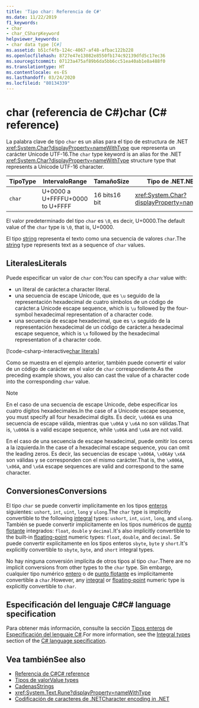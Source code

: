 ```yaml
---
title: 'Tipo char: Referencia de C#'
ms.date: 11/22/2019
f1_keywords:
- char
- char_CSharpKeyword
helpviewer_keywords:
- char data type [C#]
ms.assetid: b51cf4fb-124c-4067-af48-afbac122b228
ms.openlocfilehash: 8727e47e13082e8550fb174c92139dfd5c17ec36
ms.sourcegitcommit: 07123a475af89b6da5bb6cc51ea40ab1e8a488f0
ms.translationtype: HT
ms.contentlocale: es-ES
ms.lasthandoff: 03/24/2020
ms.locfileid: "80134339"
---
```

# <a name="char-c-reference"></a><span data-ttu-id="b428f-102">char (referencia de C#)</span><span class="sxs-lookup"><span data-stu-id="b428f-102">char (C# reference)</span></span>

<span data-ttu-id="b428f-103">La palabra clave de tipo `char` es un alias para el tipo de estructura de .NET <xref:System.Char?displayProperty=nameWithType> que representa un carácter Unicode UTF-16.</span><span class="sxs-lookup"><span data-stu-id="b428f-103">The `char` type keyword is an alias for the .NET <xref:System.Char?displayProperty=nameWithType> structure type that represents a Unicode UTF-16 character.</span></span>

|<span data-ttu-id="b428f-104">Tipo</span><span class="sxs-lookup"><span data-stu-id="b428f-104">Type</span></span>|<span data-ttu-id="b428f-105">Intervalo</span><span class="sxs-lookup"><span data-stu-id="b428f-105">Range</span></span>|<span data-ttu-id="b428f-106">Tamaño</span><span class="sxs-lookup"><span data-stu-id="b428f-106">Size</span></span>|<span data-ttu-id="b428f-107">Tipo de .NET</span><span class="sxs-lookup"><span data-stu-id="b428f-107">.NET type</span></span>|
|----------|-----------|----------|-------------------------|
|`char`|<span data-ttu-id="b428f-108">U+0000 a U+FFFF</span><span class="sxs-lookup"><span data-stu-id="b428f-108">U+0000 to U+FFFF</span></span>|<span data-ttu-id="b428f-109">16 bits</span><span class="sxs-lookup"><span data-stu-id="b428f-109">16 bit</span></span>|<xref:System.Char?displayProperty=nameWithType>|

<span data-ttu-id="b428f-110">El valor predeterminado del tipo `char` es `\0`, es decir, U+0000.</span><span class="sxs-lookup"><span data-stu-id="b428f-110">The default value of the `char` type is `\0`, that is, U+0000.</span></span>

<span data-ttu-id="b428f-111">El tipo [string](reference-types.md#the-string-type) representa el texto como una secuencia de valores `char`.</span><span class="sxs-lookup"><span data-stu-id="b428f-111">The [string](reference-types.md#the-string-type) type represents text as a sequence of `char` values.</span></span>

## <a name="literals"></a><span data-ttu-id="b428f-112">Literales</span><span class="sxs-lookup"><span data-stu-id="b428f-112">Literals</span></span>

<span data-ttu-id="b428f-113">Puede especificar un valor de `char` con:</span><span class="sxs-lookup"><span data-stu-id="b428f-113">You can specify a `char` value with:</span></span>

- <span data-ttu-id="b428f-114">un literal de carácter.</span><span class="sxs-lookup"><span data-stu-id="b428f-114">a character literal.</span></span>
- <span data-ttu-id="b428f-115">una secuencia de escape Unicode, que es `\u` seguido de la representación hexadecimal de cuatro símbolos de un código de carácter.</span><span class="sxs-lookup"><span data-stu-id="b428f-115">a Unicode escape sequence, which is `\u` followed by the four-symbol hexadecimal representation of a character code.</span></span>
- <span data-ttu-id="b428f-116">una secuencia de escape hexadecimal, que es `\x` seguido de la representación hexadecimal de un código de carácter.</span><span class="sxs-lookup"><span data-stu-id="b428f-116">a hexadecimal escape sequence, which is `\x` followed by the hexadecimal representation of a character code.</span></span>

[!code-csharp-interactive[char literals](snippets/CharType.cs#Literals)]

<span data-ttu-id="b428f-117">Como se muestra en el ejemplo anterior, también puede convertir el valor de un código de carácter en el valor de `char` correspondiente.</span><span class="sxs-lookup"><span data-stu-id="b428f-117">As the preceding example shows, you also can cast the value of a character code into the corresponding `char` value.</span></span>

> [!NOTE]
> <span data-ttu-id="b428f-118">En el caso de una secuencia de escape Unicode, debe especificar los cuatro dígitos hexadecimales.</span><span class="sxs-lookup"><span data-stu-id="b428f-118">In the case of a Unicode escape sequence, you must specify all four hexadecimal digits.</span></span> <span data-ttu-id="b428f-119">Es decir, `\u006A` es una secuencia de escape válida, mientras que `\u06A` y `\u6A` no son válidas.</span><span class="sxs-lookup"><span data-stu-id="b428f-119">That is, `\u006A` is a valid escape sequence, while `\u06A` and `\u6A` are not valid.</span></span>
>
> <span data-ttu-id="b428f-120">En el caso de una secuencia de escape hexadecimal, puede omitir los ceros a la izquierda.</span><span class="sxs-lookup"><span data-stu-id="b428f-120">In the case of a hexadecimal escape sequence, you can omit the leading zeros.</span></span> <span data-ttu-id="b428f-121">Es decir, las secuencias de escape `\x006A`, `\x06A`y `\x6A` son válidas y se corresponden con el mismo carácter.</span><span class="sxs-lookup"><span data-stu-id="b428f-121">That is, the `\x006A`, `\x06A`, and `\x6A` escape sequences are valid and correspond to the same character.</span></span>

## <a name="conversions"></a><span data-ttu-id="b428f-122">Conversiones</span><span class="sxs-lookup"><span data-stu-id="b428f-122">Conversions</span></span>

<span data-ttu-id="b428f-123">El tipo `char` se puede convertir implícitamente en los tipos [enteros](integral-numeric-types.md) siguientes: `ushort`, `int`, `uint`, `long` y `ulong`.</span><span class="sxs-lookup"><span data-stu-id="b428f-123">The `char` type is implicitly convertible to the following [integral](integral-numeric-types.md) types: `ushort`, `int`, `uint`, `long`, and `ulong`.</span></span> <span data-ttu-id="b428f-124">También se puede convertir implícitamente en los tipos numéricos de [punto flotante](floating-point-numeric-types.md) integrados: `float`, `double` y `decimal`.</span><span class="sxs-lookup"><span data-stu-id="b428f-124">It's also implicitly convertible to the built-in [floating-point](floating-point-numeric-types.md) numeric types: `float`, `double`, and `decimal`.</span></span> <span data-ttu-id="b428f-125">Se puede convertir explícitamente en los tipos enteros `sbyte`, `byte` y `short`.</span><span class="sxs-lookup"><span data-stu-id="b428f-125">It's explicitly convertible to `sbyte`, `byte`, and `short` integral types.</span></span>

<span data-ttu-id="b428f-126">No hay ninguna conversión implícita de otros tipos al tipo `char`.</span><span class="sxs-lookup"><span data-stu-id="b428f-126">There are no implicit conversions from other types to the `char` type.</span></span> <span data-ttu-id="b428f-127">Sin embargo, cualquier tipo numérico [entero](integral-numeric-types.md) o de [punto flotante](floating-point-numeric-types.md) es implícitamente convertible a `char`.</span><span class="sxs-lookup"><span data-stu-id="b428f-127">However, any [integral](integral-numeric-types.md) or [floating-point](floating-point-numeric-types.md) numeric type is explicitly convertible to `char`.</span></span>

## <a name="c-language-specification"></a><span data-ttu-id="b428f-128">Especificación del lenguaje C#</span><span class="sxs-lookup"><span data-stu-id="b428f-128">C# language specification</span></span>

<span data-ttu-id="b428f-129">Para obtener más información, consulte la sección [Tipos enteros](~/_csharplang/spec/types.md#integral-types) de [Especificación del lenguaje C#](~/_csharplang/spec/introduction.md).</span><span class="sxs-lookup"><span data-stu-id="b428f-129">For more information, see the [Integral types](~/_csharplang/spec/types.md#integral-types) section of the [C# language specification](~/_csharplang/spec/introduction.md).</span></span>

## <a name="see-also"></a><span data-ttu-id="b428f-130">Vea también</span><span class="sxs-lookup"><span data-stu-id="b428f-130">See also</span></span>

- [<span data-ttu-id="b428f-131">Referencia de C#</span><span class="sxs-lookup"><span data-stu-id="b428f-131">C# reference</span></span>](../index.md)
- [<span data-ttu-id="b428f-132">Tipos de valor</span><span class="sxs-lookup"><span data-stu-id="b428f-132">Value types</span></span>](value-types.md)
- [<span data-ttu-id="b428f-133">Cadenas</span><span class="sxs-lookup"><span data-stu-id="b428f-133">Strings</span></span>](../../programming-guide/strings/index.md)
- <xref:System.Text.Rune?displayProperty=nameWithType>
- [<span data-ttu-id="b428f-134">Codificación de caracteres de .NET</span><span class="sxs-lookup"><span data-stu-id="b428f-134">Character encoding in .NET</span></span>](../../../standard/base-types/character-encoding-introduction.md)
